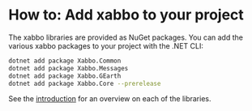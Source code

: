 # How to: Add xabbo to your project

The xabbo libraries are provided as NuGet packages.
You can add the various xabbo packages to your project with the .NET CLI:

```sh
dotnet add package Xabbo.Common
dotnet add package Xabbo.Messages
dotnet add package Xabbo.GEarth
dotnet add package Xabbo.Core --prerelease
```

See the [introduction](/docs/introduction.md) for an overview on each of the libraries.